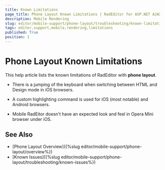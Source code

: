 ```yaml
---
title: Known Limitations
page_title: Phone Layout Known Limitations | RadEditor for ASP.NET AJAX Documentation
description: Mobile Rendering
slug: editor/mobile-support/phone-layout/troubleshooting/known-limitations
tags: editor,support,mobile,rendering,limitations
published: True
position: 1
---
```


# Phone Layout Known Limitations

This help article lists the known limitations of RadEditor with **phone layout**.

* There is a jumping of the keyboard when switching between HTML and Design mode in iOS browsers.

* A custom highlighting command is used for iOS (most notable) and Android browsers.

* Mobile RadEitor doesn't have an expected look and feel in Opera Mini browser under iOS.

## See Also

* [Phone Layout Overview]({%slug editor/mobile-support/phone-layout/overview%})
* [Known Issues]({%slug editor/mobile-support/phone-layout/troubleshooting/known-issues%})
